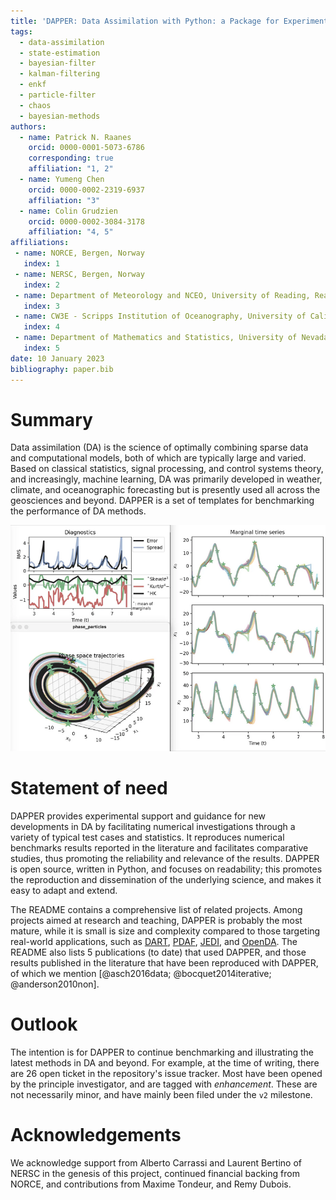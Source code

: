 ```yaml
---
title: 'DAPPER: Data Assimilation with Python: a Package for Experimental Research'
tags:
  - data-assimilation
  - state-estimation
  - bayesian-filter
  - kalman-filtering
  - enkf
  - particle-filter
  - chaos
  - bayesian-methods
authors:
  - name: Patrick N. Raanes
    orcid: 0000-0001-5073-6786
    corresponding: true
    affiliation: "1, 2"
  - name: Yumeng Chen
    orcid: 0000-0002-2319-6937
    affiliation: "3"
  - name: Colin Grudzien
    orcid: 0000-0002-3084-3178
    affiliation: "4, 5"
affiliations:
 - name: NORCE, Bergen, Norway
   index: 1
 - name: NERSC, Bergen, Norway
   index: 2
 - name: Department of Meteorology and NCEO, University of Reading, Reading, UK
   index: 3
 - name: CW3E - Scripps Institution of Oceanography, University of California, San Diego, USA
   index: 4
 - name: Department of Mathematics and Statistics, University of Nevada, Reno, USA
   index: 5
date: 10 January 2023
bibliography: paper.bib
---
```


# Summary

Data assimilation (DA) is the science of optimally combining sparse data and
computational models, both of which are typically large and varied.
Based on classical statistics, signal processing, and control systems theory,
and increasingly, machine learning, DA was primarily developed in weather,
climate, and oceanographic forecasting but is presently used all across the
geosciences and beyond.
DAPPER is a set of templates for benchmarking the performance of DA methods.

![Screenshot from "liveplotting" in DAPPER](dapper-L63.png)

# Statement of need

DAPPER provides experimental support and guidance for new developments in DA
by facilitating numerical investigations through a variety of
typical test cases and statistics. It reproduces numerical benchmarks
results reported in the literature and facilitates comparative studies,
thus promoting the reliability and relevance of the results.
DAPPER is open source, written in Python, and focuses on readability;
this promotes the reproduction and dissemination of the underlying
science, and makes it easy to adapt and extend.

The README contains a comprehensive list of related projects.
Among projects aimed at research and teaching,
DAPPER is probably the most mature,
while it is small is size and complexity
compared to those targeting real-world applications, such as
[DART](https://dart.ucar.edu/),
[PDAF](https://pdaf.awi.de/trac/wiki),
[JEDI](https://www.jcsda.org/jcsda-project-jedi), and
[OpenDA](https://openda.org/).
The README also lists 5 publications (to date) that used DAPPER,
and those results published in the literature that have been reproduced with DAPPER,
of which we mention [@asch2016data; @bocquet2014iterative; @anderson2010non].

# Outlook

The intention is for DAPPER to continue
benchmarking and illustrating the latest methods in DA and beyond.
For example, at the time of writing,
there are 26 open ticket in the repository's issue tracker.
Most have been opened by the principle investigator,
and are tagged with *enhancement*.
These are not necessarily minor, and have mainly been filed
under the `v2` milestone.

# Acknowledgements

We acknowledge support from Alberto Carrassi and Laurent Bertino of NERSC
in the genesis of this project, continued financial backing from NORCE,
and contributions from Maxime Tondeur, and Remy Dubois.
